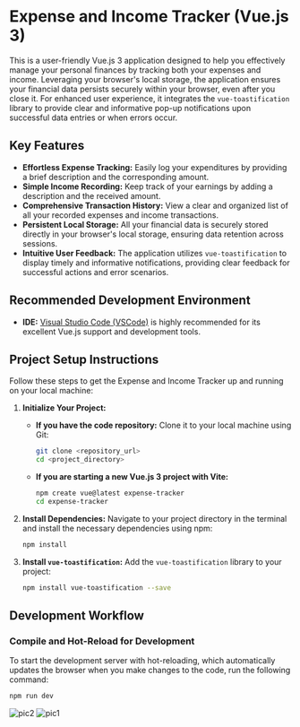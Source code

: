 # Expense and Income Tracker (Vue.js 3)

This is a user-friendly Vue.js 3 application designed to help you effectively manage your personal finances by tracking both your expenses and income. Leveraging your browser's local storage, the application ensures your financial data persists securely within your browser, even after you close it. For enhanced user experience, it integrates the `vue-toastification` library to provide clear and informative pop-up notifications upon successful data entries or when errors occur.

## Key Features

* **Effortless Expense Tracking:** Easily log your expenditures by providing a brief description and the corresponding amount.
* **Simple Income Recording:** Keep track of your earnings by adding a description and the received amount.
* **Comprehensive Transaction History:** View a clear and organized list of all your recorded expenses and income transactions.
* **Persistent Local Storage:** All your financial data is securely stored directly in your browser's local storage, ensuring data retention across sessions.
* **Intuitive User Feedback:** The application utilizes `vue-toastification` to display timely and informative notifications, providing clear feedback for successful actions and error scenarios.

## Recommended Development Environment

* **IDE:** [Visual Studio Code (VSCode)](https://code.visualstudio.com/) is highly recommended for its excellent Vue.js support and development tools.

## Project Setup Instructions

Follow these steps to get the Expense and Income Tracker up and running on your local machine:

1.  **Initialize Your Project:**

    * **If you have the code repository:** Clone it to your local machine using Git:
        ```sh
        git clone <repository_url>
        cd <project_directory>
        ```
    * **If you are starting a new Vue.js 3 project with Vite:**
        ```sh
        npm create vue@latest expense-tracker
        cd expense-tracker
        ```

2.  **Install Dependencies:** Navigate to your project directory in the terminal and install the necessary dependencies using npm:
    ```sh
    npm install
    ```

3.  **Install `vue-toastification`:** Add the `vue-toastification` library to your project:
    ```sh
    npm install vue-toastification --save
    ```

## Development Workflow

### Compile and Hot-Reload for Development

To start the development server with hot-reloading, which automatically updates the browser when you make changes to the code, run the following command:

```sh
npm run dev
```
![pic2](https://github.com/user-attachments/assets/2cbc988d-b9bb-4442-b768-614124e467be)
![pic1](https://github.com/user-attachments/assets/4f3da2a4-0bc0-47af-ae51-ae3e1102d6af)





